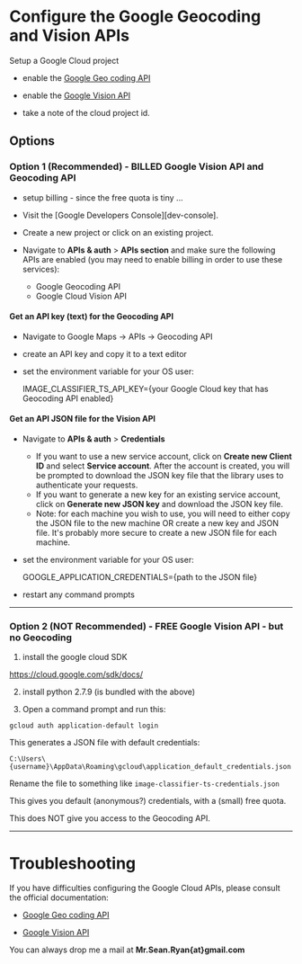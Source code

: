 # Configure the Google Geocoding and Vision APIs

Setup a Google Cloud project

-   enable the [Google Geo coding API](https://developers.google.com/maps/documentation/geocoding/start)

-   enable the [Google Vision API](https://cloud.google.com/vision/docs/before-you-begin)

-   take a note of the cloud project id.

## Options

### Option 1 (Recommended) - BILLED Google Vision API and Geocoding API

-  setup billing - since the free quota is tiny ...

-   Visit the [Google Developers Console][dev-console].
-   Create a new project or click on an existing project.
-   Navigate to **APIs & auth** > **APIs section** and make sure the following APIs are enabled (you may need to enable billing in order to use these services):
    -   Google Geocoding API
    -   Google Cloud Vision API

#### Get an API key (text) for the Geocoding API

-   Navigate to Google Maps -> APIs -> Geocoding API
-   create an API key and copy it to a text editor

-   set the environment variable for your OS user:

    IMAGE_CLASSIFIER_TS_API_KEY={your Google Cloud key that has Geocoding API enabled}

#### Get an API JSON file for the Vision API

-   Navigate to **APIs & auth** > **Credentials**

    -   If you want to use a new service account, click on **Create new Client ID** and select **Service account**. After the account is created, you will be prompted to download the JSON key file that the library uses to authenticate your requests.
    -   If you want to generate a new key for an existing service account, click on **Generate new JSON key** and download the JSON key file.
    -   Note: for each machine you wish to use, you will need to either copy the JSON file to the new machine OR create a new key and JSON file. It's probably more secure to create a new JSON file for each machine.

-   set the environment variable for your OS user:
    
    GOOGLE_APPLICATION_CREDENTIALS={path to the JSON file}

-   restart any command prompts

___ 

### Option 2 (NOT Recommended) - FREE Google Vision API - but no Geocoding

1. install the google cloud SDK

https://cloud.google.com/sdk/docs/

2. install python 2.7.9 (is bundled with the above)

3. Open a command prompt and run this:

```
gcloud auth application-default login
```

This generates a JSON file with default credentials:

```
C:\Users\{username}\AppData\Roaming\gcloud\application_default_credentials.json
```

Rename the file to something like `image-classifier-ts-credentials.json`

This gives you default (anonymous?) credentials, with a (small) free quota.

This does NOT give you access to the Geocoding API.

___

# Troubleshooting

If you have difficulties configuring the Google Cloud APIs, please consult the official documentation:

-   [Google Geo coding API](https://developers.google.com/maps/documentation/geocoding/start)

-   [Google Vision API](https://cloud.google.com/vision/docs/before-you-begin)

You can always drop me a mail at **Mr.Sean.Ryan{at}gmail.com**
